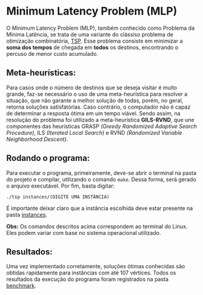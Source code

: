 # Minimum Latency Problem (MLP)

O Minimum Latency Problem (MLP), também conhecido como Problema da Mínima Latência, se trata de uma variante do clássiso problema de otimização combinatória, [TSP](https://github.com/renatamendesc/TSP). Esse problema consiste em minimizar a **soma dos tempos** de chegada em **todos** os destinos, encontrando o percuso de menor custo acumulado.

## Meta-heurísticas:

Para casos onde o número de destinos que se deseja visitar é muito grande, faz-se necessário o uso de uma meta-heurística para resolver a situação, que não garante a melhor solução de todas, porém, no geral, retorna soluções satisfatórias. Caso contrário, o computador não é capaz de determinar a resposta ótima em um tempo viável. Sendo assim, na resolução do problema foi utilizado a meta-heurística **GILS-RVND**, que une componentes das heurísticas GRASP *(Greedy Randomized Adaptive Search Procedure)*, ILS *(Iterated Local Search)* e RVND *(Randomized Variable Neighborhood Descent)*.

## Rodando o programa:

Para executar o programa, primeiramente, deve-se abrir o terminal na pasta do projeto e compilar, utilizando o comando `make`. Dessa forma, será gerado o arquivo executável. Por fim, basta digitar:

```./tsp instances/(DIGITE UMA INSTÂNCIA)```

É importante deixar claro que a instância escolhida deve estar presente na pasta [instances](https://github.com/renatamendesc/MLP/tree/main/instances).

**Obs:** Os comandos descritos acima correspondem ao terminal do Linux. Eles podem variar com base no sistema operacional utilizado.

## Resultados:
Uma vez implementado corretamente, soluções ótimas conhecidas são obtidas rapidamente para instâncias com até 107 vértices. Todos os resultados da execução do programa foram registrados na pasta [benchmark](https://github.com/renatamendesc/MLP/blob/main/benchmark/bm_final.txt).
